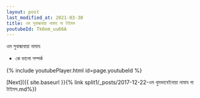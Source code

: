 ```yaml
---
layout: post
last_modified_at: 2021-03-30
title: ওম সুবান্ধাবায়া নামায গা টাইমস
youtubeId: Tk0om_uu66A
---
```

 
 
 ওম সুবান্ধাবায়া নামায  
 
 -  কে ভালো সম্পর্ক 
 
  
 
  
 
 
 
 
 
 


{% include youtubePlayer.html id=page.youtubeId %}
 
[Next]({{ site.baseurl }}{% link  split1/_posts/2017-12-22-ওম থুমভাবেইনায়া নামায গা টাইমস.md%})
 
